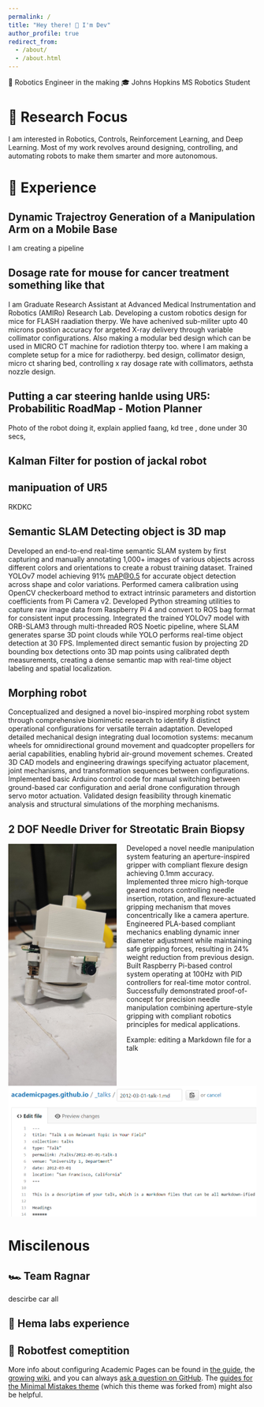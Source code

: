 ```yaml
---
permalink: /
title: "Hey there! 👋 I'm Dev"
author_profile: true
redirect_from: 
  - /about/
  - /about.html
---
```


🤖 Robotics Engineer in the making  🎓 Johns Hopkins MS Robotics Student 


🔬 Research Focus
======

I am interested in Robotics, Controls, Reinforcement Learning, and Deep Learning. Most of my work revolves around designing, controlling, and automating robots to make them smarter and more autonomous. 

💼 Experience
======

Dynamic Trajectroy Generation of a Manipulation Arm on a Mobile Base
------
I am creating a pipeline  

Dosage rate for mouse for cancer treatment something like that 
------
I am Graduate Research Assistant at Advanced Medical Instrumentation and Robotics (AMIRo) Research Lab. Developing a custom robotics design for mice for FLASH raadiation therpy. We have achenived sub-militer upto 40 microns postion accuracy for argeted X-ray delivery through variable collimator configurations. Also making a modular bed design which can be used in MICRO CT machine for radiotion thterpy too.   where I am making a complete setup for a mice for radiotherpy. bed design, collimator design, micro ct sharing bed, controlling x ray dosage rate with collimators, aethsta nozzle design.

Putting a car steering hanlde using UR5: Probabilitic RoadMap - Motion Planner
------
Photo of the robot doing it, explain applied faang, kd tree , done under 30 secs, 

Kalman Filter for postion of jackal robot
------

manipuation of UR5
------
RKDKC

Semantic SLAM Detecting object is 3D map
------
Developed an end-to-end real-time semantic SLAM system by first capturing and manually annotating 1,000+ images of various objects across different colors and orientations to create a robust training dataset. Trained YOLOv7 model achieving 91% mAP@0.5 for accurate object detection across shape and color variations. Performed camera calibration using OpenCV checkerboard method to extract intrinsic parameters and distortion coefficients from Pi Camera v2. Developed Python streaming utilities to capture raw image data from Raspberry Pi 4 and convert to ROS bag format for consistent input processing. Integrated the trained YOLOv7 model with ORB-SLAM3 through multi-threaded ROS Noetic pipeline, where SLAM generates sparse 3D point clouds while YOLO performs real-time object detection at 30 FPS. Implemented direct semantic fusion by projecting 2D bounding box detections onto 3D map points using calibrated depth measurements, creating a dense semantic map with real-time object labeling and spatial localization.

Morphing robot
------
Conceptualized and designed a novel bio-inspired morphing robot system through comprehensive biomimetic research to identify 8 distinct operational configurations for versatile terrain adaptation. Developed detailed mechanical design integrating dual locomotion systems: mecanum wheels for omnidirectional ground movement and quadcopter propellers for aerial capabilities, enabling hybrid air-ground movement schemes. Created 3D CAD models and engineering drawings specifying actuator placement, joint mechanisms, and transformation sequences between configurations. Implemented basic Arduino control code for manual switching between ground-based car configuration and aerial drone configuration through servo motor actuation. Validated design feasibility through kinematic analysis and structural simulations of the morphing mechanisms. 


2 DOF Needle Driver for Streotatic Brain Biopsy
------
<img src="/images/Biopsy.jpeg" alt="Biopsy system" width="220" align="left" style="margin-right: 20px;">

Developed a novel needle manipulation system featuring an aperture-inspired gripper with compliant flexure design achieving 0.1mm accuracy. Implemented three micro high-torque geared motors controlling needle insertion, rotation, and flexure-actuated gripping mechanism that moves concentrically like a camera aperture. Engineered PLA-based compliant mechanics enabling dynamic inner diameter adjustment while maintaining safe gripping forces, resulting in 24% weight reduction from previous design. Built Raspberry Pi-based control system operating at 100Hz with PID controllers for real-time motor control. Successfully demonstrated proof-of-concept for precision needle manipulation combining aperture-style gripping with compliant robotics principles for medical applications.


Example: editing a Markdown file for a talk
![Editing a Markdown file for a talk](/images/editing-talk.png)

Miscilenous
======

🏎️ Team Ragnar
------
descirbe car all 

💉 Hema labs experience
------

🛞 Robotfest comeptition
------


More info about configuring Academic Pages can be found in [the guide](https://academicpages.github.io/markdown/), the [growing wiki](https://github.com/academicpages/academicpages.github.io/wiki), and you can always [ask a question on GitHub](https://github.com/academicpages/academicpages.github.io/discussions). The [guides for the Minimal Mistakes theme](https://mmistakes.github.io/minimal-mistakes/docs/configuration/) (which this theme was forked from) might also be helpful.
